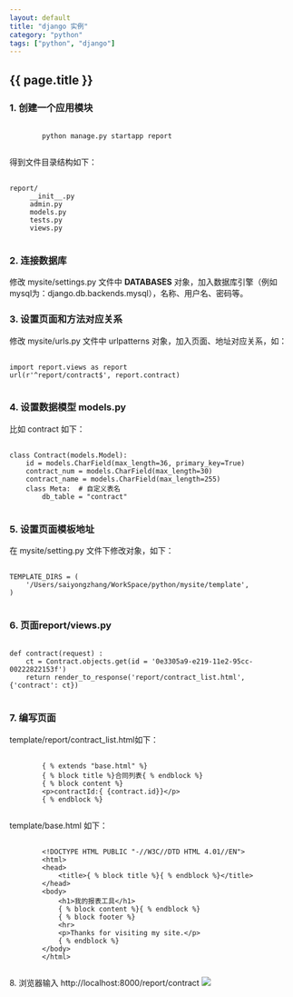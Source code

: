 ```yaml
---
layout: default
title: "django 实例"
category: "python"
tags: ["python", "django"]
---
```

<h2>{{ page.title }}</h2>
<h3>1. 创建一个应用模块</h3>
<pre>
	<code>
		python manage.py startapp report
	</code>
</pre>
<p>得到文件目录结构如下：</p>
<pre>
	<code>
report/
     __init__.py
     admin.py
     models.py
     tests.py
     views.py
    </code>
</pre>

<h3>2. 连接数据库</h3>
<p>
修改 mysite/settings.py 文件中 <strong>DATABASES</strong> 对象，加入数据库引擎（例如mysql为：django.db.backends.mysql），名称、用户名、密码等。
</p>

<h3>3. 设置页面和方法对应关系</h3>
<p>
修改 mysite/urls.py 文件中 urlpatterns 对象，加入页面、地址对应关系，如：
</p>
<pre>
	<code>
import report.views as report 
url(r'^report/contract$', report.contract)
	</code>
</pre>

<h3>4. 设置数据模型 models.py</h3>
<p>
比如 contract 如下：
</p>
<pre>
	<code>
class Contract(models.Model):
    id = models.CharField(max_length=36, primary_key=True)
    contract_num = models.CharField(max_length=30)
    contract_name = models.CharField(max_length=255)
    class Meta:  # 自定义表名
    	db_table = "contract"
	</code>
</pre>

<h3>5. 设置页面模板地址</h3>
<p>
在 mysite/setting.py 文件下修改对象，如下：
</p>
<pre>
	<code>
TEMPLATE_DIRS = (
    '/Users/saiyongzhang/WorkSpace/python/mysite/template',
)
	</code>
</pre>

<h3>6. 页面report/views.py</h3>
<pre>
	<code>
def contract(request) :
    ct = Contract.objects.get(id = '0e3305a9-e219-11e2-95cc-00222822153f')
    return render_to_response('report/contract_list.html', {'contract': ct})
	</code>
</pre>

<h3>7. 编写页面 </h3>
<p>
template/report/contract_list.html如下：
</p>
<pre>
	<code>
		{ % extends "base.html" %}
		{ % block title %}合同列表{ % endblock %}
		{ % block content %}
		&lt;p&gt;contractId:{ {contract.id}}&lt;/p&gt;
		{ % endblock %}
	</code>
</pre>
<p>
template/base.html 如下：
</p>
<pre>
	<code>
		&lt;!DOCTYPE&nbsp;HTML&nbsp;PUBLIC&nbsp;&quot;-//W3C//DTD&nbsp;HTML&nbsp;4.01//EN&quot;&gt;
		&lt;html&gt;
		&lt;head&gt;
		&nbsp;&nbsp;&nbsp;&nbsp;&lt;title&gt;{&nbsp;%&nbsp;block&nbsp;title&nbsp;%}{&nbsp;%&nbsp;endblock&nbsp;%}&lt;/title&gt;
		&lt;/head&gt;
		&lt;body&gt;
		&nbsp;&nbsp;&nbsp;&nbsp;&lt;h1&gt;我的报表工具&lt;/h1&gt;
		&nbsp;&nbsp;&nbsp;&nbsp;{&nbsp;%&nbsp;block&nbsp;content&nbsp;%}{&nbsp;%&nbsp;endblock&nbsp;%}
		&nbsp;&nbsp;&nbsp;&nbsp;{&nbsp;%&nbsp;block&nbsp;footer&nbsp;%}
		&nbsp;&nbsp;&nbsp;&nbsp;&lt;hr&gt;
		&nbsp;&nbsp;&nbsp;&nbsp;&lt;p&gt;Thanks&nbsp;for&nbsp;visiting&nbsp;my&nbsp;site.&lt;/p&gt;
		&nbsp;&nbsp;&nbsp;&nbsp;{&nbsp;%&nbsp;endblock&nbsp;%}
		&lt;/body&gt;
		&lt;/html&gt;
	</code>
</pre>
</h3>8. 浏览器输入 http://localhost:8000/report/contract</h3>
<img src="http://i1333.photobucket.com/albums/w631/zhangsaiyong/ct-list_zps7d76391b.png?t=1373357165"/>
